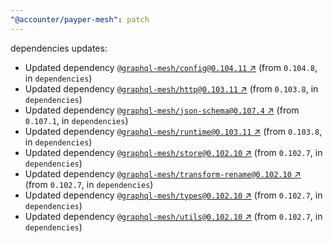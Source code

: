 ```yaml
---
"@accounter/payper-mesh": patch
---
```

dependencies updates:
  - Updated dependency [`@graphql-mesh/config@0.104.11` ↗︎](https://www.npmjs.com/package/@graphql-mesh/config/v/0.104.11) (from `0.104.8`, in `dependencies`)
  - Updated dependency [`@graphql-mesh/http@0.103.11` ↗︎](https://www.npmjs.com/package/@graphql-mesh/http/v/0.103.11) (from `0.103.8`, in `dependencies`)
  - Updated dependency [`@graphql-mesh/json-schema@0.107.4` ↗︎](https://www.npmjs.com/package/@graphql-mesh/json-schema/v/0.107.4) (from `0.107.1`, in `dependencies`)
  - Updated dependency [`@graphql-mesh/runtime@0.103.11` ↗︎](https://www.npmjs.com/package/@graphql-mesh/runtime/v/0.103.11) (from `0.103.8`, in `dependencies`)
  - Updated dependency [`@graphql-mesh/store@0.102.10` ↗︎](https://www.npmjs.com/package/@graphql-mesh/store/v/0.102.10) (from `0.102.7`, in `dependencies`)
  - Updated dependency [`@graphql-mesh/transform-rename@0.102.10` ↗︎](https://www.npmjs.com/package/@graphql-mesh/transform-rename/v/0.102.10) (from `0.102.7`, in `dependencies`)
  - Updated dependency [`@graphql-mesh/types@0.102.10` ↗︎](https://www.npmjs.com/package/@graphql-mesh/types/v/0.102.10) (from `0.102.7`, in `dependencies`)
  - Updated dependency [`@graphql-mesh/utils@0.102.10` ↗︎](https://www.npmjs.com/package/@graphql-mesh/utils/v/0.102.10) (from `0.102.7`, in `dependencies`)
